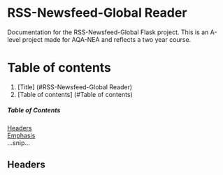 
# RSS-Newsfeed-Global Reader 

Documentation for the RSS-Newsfeed-Global Flask project. This is an A-level project made for AQA-NEA and reflects a two year course.


# Table of contents
1. [Title] (#RSS-Newsfeed-Global Reader)
2. [Table of contents] (#Table of contents)
  
##### Table of Contents  
[Headers](#headers)  
[Emphasis](#emphasis)  
...snip...    
<a name="headers"/>
## Headers
